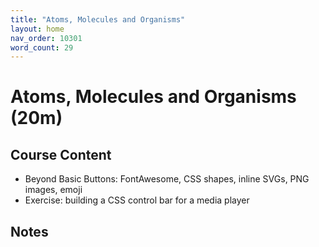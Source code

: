 ```yaml
---
title: "Atoms, Molecules and Organisms"
layout: home
nav_order: 10301
word_count: 29
---
```

# Atoms, Molecules and Organisms (20m)

## Course Content

- Beyond Basic Buttons: FontAwesome, CSS shapes, inline SVGs, PNG images, emoji
- Exercise: building a CSS control bar for a media player

## Notes




